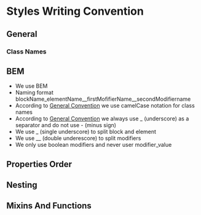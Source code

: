 # Styles Writing Convention

## General

### Class Names


## BEM
- We use BEM
- Naming format blockName_elementName__firstMofifierName__secondModifiername
- According to [General Convention](docs/conventions.js) we use camelCase notation for class names
- According to [General Convention](docs/conventions.js) we always use _ (underscore) as a separator and do not use - (minus sign)
- We use _ (single underscore) to split block and element
- We use __ (double underescore) to split modifiers
- We only use boolean modifiers and never user modifier_value

## Properties Order

## Nesting

## Mixins And Functions
